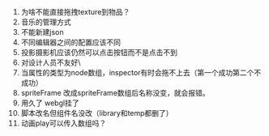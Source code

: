 1. 为啥不能直接拖拽texture到物品？
2. 音乐的管理方式
3. 不能新建json
4. 不同编辑器之间的配置应该不同
5. 投影摄影机应该仍然可以点击按钮而不是点击不到
6. 对设计人员不友好\
7. 当属性的类型为node数组，inspector有时会拖不上去（第一个成功第二个不成功）
8. spriteFrame 改成spriteFrame数组后名称没变，就会报错。
9. 用久了 webgl挂了
10. 脚本改名但组件名没改（library和temp都删了）
11. 动画play可以传入数组吗？